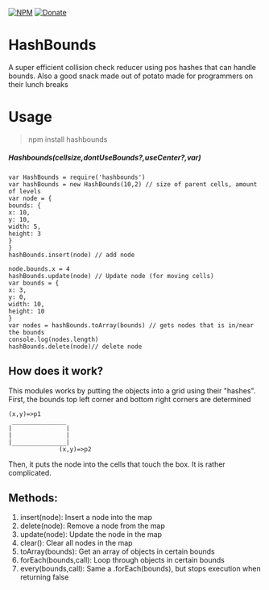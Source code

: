 
[![NPM](https://img.shields.io/badge/Module-Npm-blue.svg)](https://www.npmjs.com/package/hashbounds)
[![Donate](https://img.shields.io/badge/Donate-Paypal-brightgreen.svg)](https://paypal.me/andrews54757)

# HashBounds
A super efficient collision check reducer using pos hashes that can handle bounds. Also a good snack made out of potato made for programmers on their lunch breaks

# Usage
> npm install hashbounds

##### Hashbounds(cellsize,dontUseBounds?,useCenter?,var)

```
var HashBounds = require('hashbounds')
var hashBounds = new HashBounds(10,2) // size of parent cells, amount of levels
var node = {
bounds: {
x: 10,
y: 10,
width: 5,
height: 3
}
}
hashBounds.insert(node) // add node

node.bounds.x = 4
hashBounds.update(node) // Update node (for moving cells)
var bounds = {
x: 3,
y: 0,
width: 10,
height: 10
}
var nodes = hashBounds.toArray(bounds) // gets nodes that is in/near the bounds
console.log(nodes.length)
hashBounds.delete(node)// delete node
```




## How does it work?
This modules works by putting the objects into a grid using their "hashes". First, the bounds top left corner and bottom right corners are determined

```
(x,y)=>p1 
 _______________
|               |
|               |
|_______________|
              (x,y)=>p2
```

Then, it puts the node into the cells that touch the box. It is rather complicated.


## Methods:

1. insert(node): Insert a node into the map
2. delete(node): Remove a node from the map
3. update(node): Update the node in the map
4. clear(): Clear all nodes in the map
5. toArray(bounds): Get an array of objects in certain bounds
6. forEach(bounds,call): Loop through objects in certain bounds
7. every(bounds,call): Same a .forEach(bounds), but stops execution when returning false

